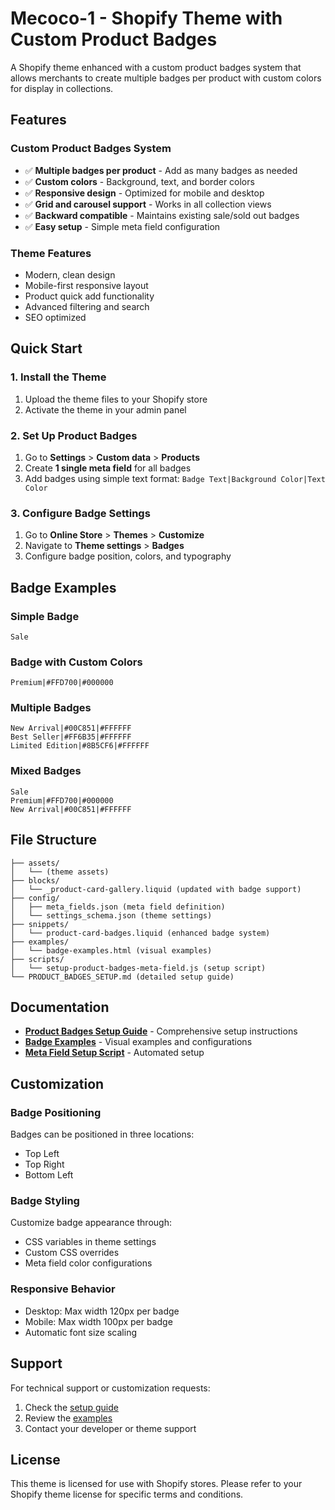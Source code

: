 # Mecoco-1 - Shopify Theme with Custom Product Badges

A Shopify theme enhanced with a custom product badges system that allows merchants to create multiple badges per product with custom colors for display in collections.

## Features

### Custom Product Badges System
- ✅ **Multiple badges per product** - Add as many badges as needed
- ✅ **Custom colors** - Background, text, and border colors
- ✅ **Responsive design** - Optimized for mobile and desktop
- ✅ **Grid and carousel support** - Works in all collection views
- ✅ **Backward compatible** - Maintains existing sale/sold out badges
- ✅ **Easy setup** - Simple meta field configuration

### Theme Features
- Modern, clean design
- Mobile-first responsive layout
- Product quick add functionality
- Advanced filtering and search
- SEO optimized

## Quick Start

### 1. Install the Theme
1. Upload the theme files to your Shopify store
2. Activate the theme in your admin panel

### 2. Set Up Product Badges
1. Go to **Settings** > **Custom data** > **Products**
2. Create **1 single meta field** for all badges
3. Add badges using simple text format: `Badge Text|Background Color|Text Color`

### 3. Configure Badge Settings
1. Go to **Online Store** > **Themes** > **Customize**
2. Navigate to **Theme settings** > **Badges**
3. Configure badge position, colors, and typography

## Badge Examples

### Simple Badge
```
Sale
```

### Badge with Custom Colors
```
Premium|#FFD700|#000000
```

### Multiple Badges
```
New Arrival|#00C851|#FFFFFF
Best Seller|#FF6B35|#FFFFFF
Limited Edition|#8B5CF6|#FFFFFF
```

### Mixed Badges
```
Sale
Premium|#FFD700|#000000
New Arrival|#00C851|#FFFFFF
```

## File Structure

```
├── assets/
│   └── (theme assets)
├── blocks/
│   └── _product-card-gallery.liquid (updated with badge support)
├── config/
│   ├── meta_fields.json (meta field definition)
│   └── settings_schema.json (theme settings)
├── snippets/
│   └── product-card-badges.liquid (enhanced badge system)
├── examples/
│   └── badge-examples.html (visual examples)
├── scripts/
│   └── setup-product-badges-meta-field.js (setup script)
└── PRODUCT_BADGES_SETUP.md (detailed setup guide)
```

## Documentation

- **[Product Badges Setup Guide](PRODUCT_BADGES_SETUP.md)** - Comprehensive setup instructions
- **[Badge Examples](examples/badge-examples.html)** - Visual examples and configurations
- **[Meta Field Setup Script](scripts/setup-product-badges-meta-field.js)** - Automated setup

## Customization

### Badge Positioning
Badges can be positioned in three locations:
- Top Left
- Top Right
- Bottom Left

### Badge Styling
Customize badge appearance through:
- CSS variables in theme settings
- Custom CSS overrides
- Meta field color configurations

### Responsive Behavior
- Desktop: Max width 120px per badge
- Mobile: Max width 100px per badge
- Automatic font size scaling

## Support

For technical support or customization requests:
1. Check the [setup guide](PRODUCT_BADGES_SETUP.md)
2. Review the [examples](examples/badge-examples.html)
3. Contact your developer or theme support

## License

This theme is licensed for use with Shopify stores. Please refer to your Shopify theme license for specific terms and conditions.
